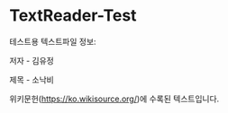 # TextReader-Test
테스트용 텍스트파일 정보:

저자 - 김유정

제목 - 소낙비

위키문헌(https://ko.wikisource.org/)에 수록된 텍스트입니다.

